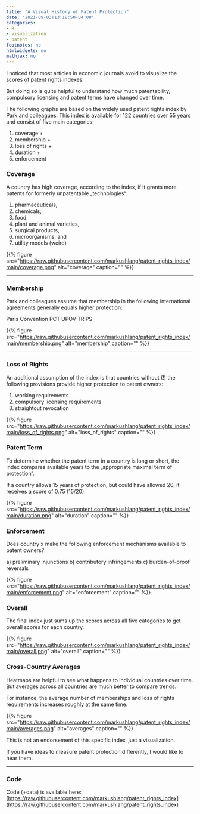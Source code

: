 ```yaml
---
title: "A Visual History of Patent Protection"
date: '2021-09-03T13:18:50-04:00'
categories:
- R
- visualization
- patent
footnotes: no
htmlwidgets: no
mathjax: no
---
```


I noticed that most articles in economic journals avoid to visualize the scores of patent rights indexes. 

But doing so is quite helpful to understand how much patentability, compulsory licensing and patent terms have changed over time. 

The following graphs are based on the widely used patent rights index by Park and colleagues. This index is available for 122 countries over 55 years and consist of five main categories: 

1. coverage +
2. membership + 
3. loss of rights + 
4. duration +
5. enforcement

### Coverage

A country has high coverage, according to the index, if it grants more patents for formerly unpatentable „technologies“:

1) pharmaceuticals,
2) chemicals,
3) food,
4) plant and animal varieties,
5) surgical products,
6) microorganisms, and
7) utility models (weird)

{{% figure src="https://raw.githubusercontent.com/markushlang/patent_rights_index/main/coverage.png" alt="coverage" caption="" %}}

---

### Membership

Park and colleagues assume that membership in the following international agreements generally equals higher protection: 

Paris Convention
PCT
UPOV
TRIPS

{{% figure src="https://raw.githubusercontent.com/markushlang/patent_rights_index/main/membership.png" alt="membership" caption="" %}}

---

### Loss of Rights 

An additional assumption of the index is that countries without (!) the following provisions provide higher protection to patent owners:

1) working requirements 
2) compulsory licensing requirements 
3) straightout revocation

{{% figure src="https://raw.githubusercontent.com/markushlang/patent_rights_index/main/loss_of_rights.png" alt="loss_of_rights" caption="" %}}

### Patent Term

To determine whether the patent term in a country is long or short, the index compares available years to the „appropriate maximal term of protection“.  

If a country allows 15 years of protection, but could have allowed 20, it receives a score of 0.75  (15/20).

{{% figure src="https://raw.githubusercontent.com/markushlang/patent_rights_index/main/duration.png" alt="duration" caption="" %}}

### Enforcement 

Does country x make the following enforcement mechanisms available to patent owners? 

a) preliminary injunctions
b) contributory infringements
c) burden-of-proof reversals

{{% figure src="https://raw.githubusercontent.com/markushlang/patent_rights_index/main/enforcement.png" alt="enforcement" caption="" %}}

### Overall 

The final index just sums up the scores across all five categories to get overall scores for each country.

{{% figure src="https://raw.githubusercontent.com/markushlang/patent_rights_index/main/overall.png" alt="overall" caption="" %}}

### Cross-Country Averages

Heatmaps are helpful to see what happens to individual countries over time. But averages across all countries are much better to compare trends. 

For instance, the average number of memberships and loss of rights requirements increases roughly at the same time.

{{% figure src="https://raw.githubusercontent.com/markushlang/patent_rights_index/main/averages.png" alt="averages" caption="" %}}

This is not an endorsement of this specific index, just a visualization. 

If you have ideas to measure patent protection differently, I would like to hear them.

---

### Code

Code (+data) is available here: [https://raw.githubusercontent.com/markushlang/patent_rights_index](https://raw.githubusercontent.com/markushlang/patent_rights_index)
